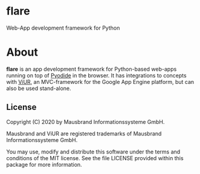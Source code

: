 # flare
Web-App development framework for Python

# About
**flare** is an app development framework for Python-based web-apps running on top of [Pyodide]() in the browser.
It has integrations to concepts with [ViUR](https://www.viur.dev/), an MVC-framework for the Google App Engine platform, but can also be used stand-alone.

## License

Copyright (C) 2020 by Mausbrand Informationssysteme GmbH.

Mausbrand and ViUR are registered trademarks of Mausbrand Informationssysteme GmbH.

You may use, modify and distribute this software under the terms and conditions of the MIT license. See the file LICENSE provided within this package for more information.
